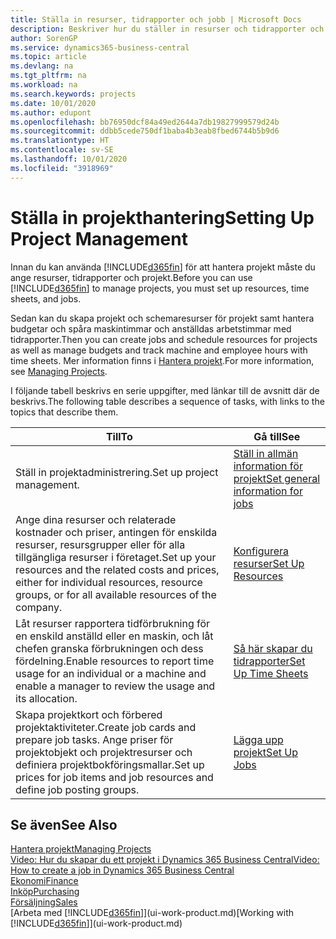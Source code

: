 ```yaml
---
title: Ställa in resurser, tidrapporter och jobb | Microsoft Docs
description: Beskriver hur du ställer in resurser och tidrapporter och projekt för att hantera projekt.
author: SorenGP
ms.service: dynamics365-business-central
ms.topic: article
ms.devlang: na
ms.tgt_pltfrm: na
ms.workload: na
ms.search.keywords: projects
ms.date: 10/01/2020
ms.author: edupont
ms.openlocfilehash: bb76950dcf84a49ed2644a7db19827999579d24b
ms.sourcegitcommit: ddbb5cede750df1baba4b3eab8fbed6744b5b9d6
ms.translationtype: HT
ms.contentlocale: sv-SE
ms.lasthandoff: 10/01/2020
ms.locfileid: "3918969"
---
```

# <a name="setting-up-project-management"></a><span data-ttu-id="37831-103">Ställa in projekthantering</span><span class="sxs-lookup"><span data-stu-id="37831-103">Setting Up Project Management</span></span>
<span data-ttu-id="37831-104">Innan du kan använda [!INCLUDE[d365fin](includes/d365fin_md.md)] för att hantera projekt måste du ange resurser, tidrapporter och projekt.</span><span class="sxs-lookup"><span data-stu-id="37831-104">Before you can use [!INCLUDE[d365fin](includes/d365fin_md.md)] to manage projects, you must set up resources, time sheets, and jobs.</span></span>

<span data-ttu-id="37831-105">Sedan kan du skapa projekt och schemaresurser för projekt samt hantera budgetar och spåra maskintimmar och anställdas arbetstimmar med tidrapporter.</span><span class="sxs-lookup"><span data-stu-id="37831-105">Then you can create jobs and schedule resources for projects as well as manage budgets and track machine and employee hours with time sheets.</span></span> <span data-ttu-id="37831-106">Mer information finns i [Hantera projekt](projects-manage-projects.md).</span><span class="sxs-lookup"><span data-stu-id="37831-106">For more information, see [Managing Projects](projects-manage-projects.md).</span></span>  

<span data-ttu-id="37831-107">I följande tabell beskrivs en serie uppgifter, med länkar till de avsnitt där de beskrivs.</span><span class="sxs-lookup"><span data-stu-id="37831-107">The following table describes a sequence of tasks, with links to the topics that describe them.</span></span>

| <span data-ttu-id="37831-108">Till</span><span class="sxs-lookup"><span data-stu-id="37831-108">To</span></span> | <span data-ttu-id="37831-109">Gå till</span><span class="sxs-lookup"><span data-stu-id="37831-109">See</span></span> |
| --- | --- |
| <span data-ttu-id="37831-110">Ställ in projektadministrering.</span><span class="sxs-lookup"><span data-stu-id="37831-110">Set up project management.</span></span>|[<span data-ttu-id="37831-111">Ställ in allmän information för projekt</span><span class="sxs-lookup"><span data-stu-id="37831-111">Set general information for jobs</span></span>](projects-how-setup-jobs.md#to-set-general-information-for-jobs)|
| <span data-ttu-id="37831-112">Ange dina resurser och relaterade kostnader och priser, antingen för enskilda resurser, resursgrupper eller för alla tillgängliga resurser i företaget.</span><span class="sxs-lookup"><span data-stu-id="37831-112">Set up your resources and the related costs and prices, either for individual resources, resource groups, or for all available resources of the company.</span></span> |[<span data-ttu-id="37831-113">Konfigurera resurser</span><span class="sxs-lookup"><span data-stu-id="37831-113">Set Up Resources</span></span>](projects-how-setup-resources.md) |
| <span data-ttu-id="37831-114">Låt resurser rapportera tidförbrukning för en enskild anställd eller en maskin, och låt chefen granska förbrukningen och dess fördelning.</span><span class="sxs-lookup"><span data-stu-id="37831-114">Enable resources to report time usage for an individual or a machine and enable a manager to review the usage and its allocation.</span></span> |[<span data-ttu-id="37831-115">Så här skapar du tidrapporter</span><span class="sxs-lookup"><span data-stu-id="37831-115">Set Up Time Sheets</span></span>](projects-how-setup-time-sheets.md) |
| <span data-ttu-id="37831-116">Skapa projektkort och förbered projektaktiviteter.</span><span class="sxs-lookup"><span data-stu-id="37831-116">Create job cards and prepare job tasks.</span></span> <span data-ttu-id="37831-117">Ange priser för projektobjekt och projektresurser och definiera projektbokföringsmallar.</span><span class="sxs-lookup"><span data-stu-id="37831-117">Set up prices for job items and job resources and define job posting groups.</span></span> |[<span data-ttu-id="37831-118">Lägga upp projekt</span><span class="sxs-lookup"><span data-stu-id="37831-118">Set Up Jobs</span></span>](projects-how-setup-jobs.md) |

## <a name="see-also"></a><span data-ttu-id="37831-119">Se även</span><span class="sxs-lookup"><span data-stu-id="37831-119">See Also</span></span>

[<span data-ttu-id="37831-120">Hantera projekt</span><span class="sxs-lookup"><span data-stu-id="37831-120">Managing Projects</span></span>](projects-manage-projects.md)  
[<span data-ttu-id="37831-121">Video: Hur du skapar du ett projekt i Dynamics 365 Business Central</span><span class="sxs-lookup"><span data-stu-id="37831-121">Video: How to create a job in Dynamics 365 Business Central</span></span>](https://www.youtube.com/watch?v=VqaPWr7BWmw)  
[<span data-ttu-id="37831-122">Ekonomi</span><span class="sxs-lookup"><span data-stu-id="37831-122">Finance</span></span>](finance.md)  
[<span data-ttu-id="37831-123">Inköp</span><span class="sxs-lookup"><span data-stu-id="37831-123">Purchasing</span></span>](purchasing-manage-purchasing.md)  
[<span data-ttu-id="37831-124">Försäljning</span><span class="sxs-lookup"><span data-stu-id="37831-124">Sales</span></span>](sales-manage-sales.md)  
<span data-ttu-id="37831-125">[Arbeta med [!INCLUDE[d365fin](includes/d365fin_md.md)]](ui-work-product.md)</span><span class="sxs-lookup"><span data-stu-id="37831-125">[Working with [!INCLUDE[d365fin](includes/d365fin_md.md)]](ui-work-product.md)</span></span>  
